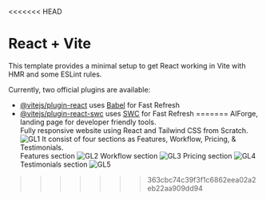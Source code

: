 <<<<<<< HEAD
# React + Vite

This template provides a minimal setup to get React working in Vite with HMR and some ESLint rules.

Currently, two official plugins are available:

- [@vitejs/plugin-react](https://github.com/vitejs/vite-plugin-react/blob/main/packages/plugin-react/README.md) uses [Babel](https://babeljs.io/) for Fast Refresh
- [@vitejs/plugin-react-swc](https://github.com/vitejs/vite-plugin-react-swc) uses [SWC](https://swc.rs/) for Fast Refresh
=======
AIForge, landing page for developer friendly tools.</br>
Fully responsive website using React and Tailwind CSS from Scratch. 
![GL1](https://github.com/user-attachments/assets/9dd55072-89d3-4a53-ac77-6e4e59307fde)
It consist of four sections as Features, Workflow, Pricing, & Testimonials. </br>
Features section
![GL2](https://github.com/user-attachments/assets/2f4a8553-50fc-48e1-b6e4-0a96bb9f6c67)
Workflow section
![GL3](https://github.com/user-attachments/assets/ef4d4f07-ff46-4520-a181-a546858ba0cc)
Pricing section
![GL4](https://github.com/user-attachments/assets/5a18962d-e502-47f9-915e-33009fdd63dd)
Testimonials section
![GL5](https://github.com/user-attachments/assets/a6ef0604-824e-4d3c-a4bc-42d2f7acf6c1)
>>>>>>> 363cbc74c39f3f1c6862eea02a2eb22aa909dd94

